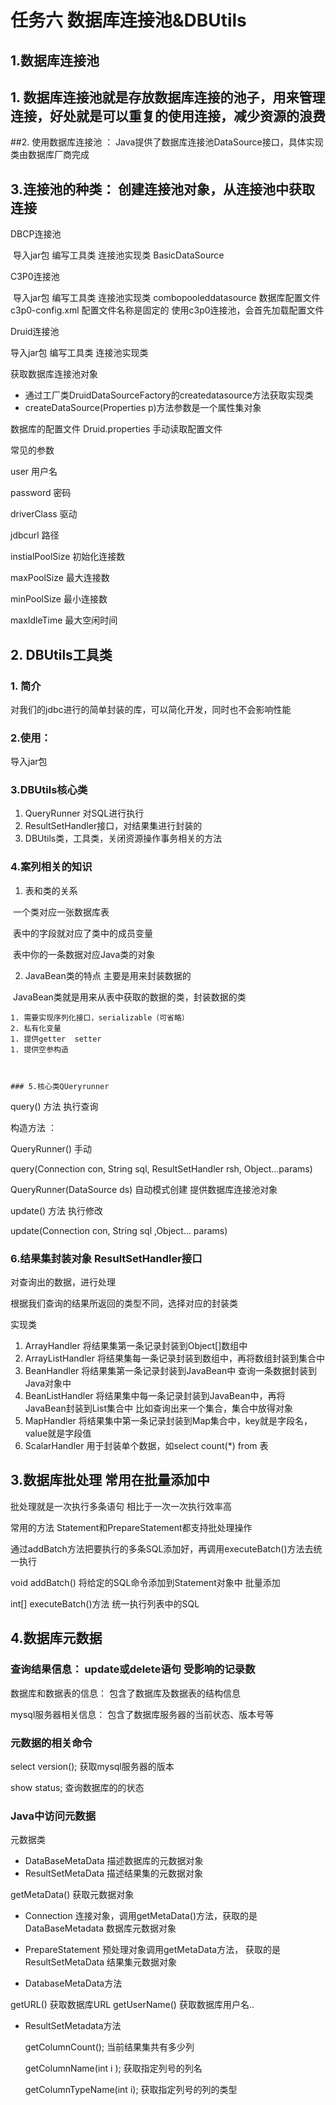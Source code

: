 # 任务六	数据库连接池&DBUtils

## 1.数据库连接池

##  1. 数据库连接池就是存放数据库连接的池子，用来管理连接，好处就是可以重复的使用连接，减少资源的浪费



##2. 使用数据库连接池	：	Java提供了数据库连接池DataSource接口，具体实现类由数据库厂商完成



## 3.连接池的种类：	创建连接池对象，从连接池中获取连接

DBCP连接池

​	导入jar包 		编写工具类		连接池实现类	BasicDataSource



C3P0连接池			

​	导入jar包		编写工具类		连接池实现类	combopooleddatasource		数据库配置文件	c3p0-config.xml	配置文件名称是固定的	使用c3p0连接池，会首先加载配置文件	 



Druid连接池

导入jar包		编写工具类		连接池实现类	

获取数据库连接池对象

* 通过工厂类DruidDataSourceFactory的createdatasource方法获取实现类
* createDataSource(Properties p)方法参数是一个属性集对象

数据库的配置文件	Druid.properties		手动读取配置文件



常见的参数		

user 	用户名	

password	密码

driverClass	驱动

jdbcurl	路径



instialPoolSize	初始化连接数

maxPoolSize	最大连接数

minPoolSize	最小连接数

maxIdleTime	最大空闲时间





## 2. DBUtils工具类

### 1. 简介

对我们的jdbc进行的简单封装的库，可以简化开发，同时也不会影响性能



### 2.使用： 		

导入jar包



### 3.DBUtils核心类

1. QueryRunner	对SQL进行执行
2. ResultSetHandler接口，对结果集进行封装的
3. DBUtils类，工具类，关闭资源操作事务相关的方法



### 4.案列相关的知识

1. 表和类的关系

​	一个类对应一张数据库表		

​	表中的字段就对应了类中的成员变量

​	表中你的一条数据对应Java类的对象	



2. JavaBean类的特点		主要是用来封装数据的

​	JavaBean类就是用来从表中获取的数据的类，封装数据的类

	1. 需要实现序列化接口，serializable（可省略）
	2. 私有化变量
	1. 提供getter  setter
	1. 提供空参构造



	### 5.核心类QUeryrunner

query() 方法	执行查询

构造方法		：		

QueryRunner()	手动

query(Connection con, String sql, ResultSetHandler<T> rsh,  Object...params)		

QueryRunner(DataSource	ds)			自动模式创建			提供数据库连接池对象



update() 方法	执行修改

update(Connection con, String sql ,Object... params)



### 6.结果集封装对象	ResultSetHandler接口

对查询出的数据，进行处理

根据我们查询的结果所返回的类型不同，选择对应的封装类

实现类

1. ArrayHandler		将结果集第一条记录封装到Object[]数组中
2. ArrayListHandler   将结果集每一条记录封装到数组中，再将数组封装到集合中
3. BeanHandler         将结果集第一条记录封装到JavaBean中                     查询一条数据封装到Java对象中
4. BeanListHandler    将结果集中每一条记录封装到JavaBean中，再将JavaBean封装到List集合中                                           比如查询出来一个集合，集合中放得对象    
5. MapHandler            将结果集中第一条记录封装到Map集合中，key就是字段名，value就是字段值
6. ScalarHandler        用于封装单个数据，如select count(*) from 表





## 3.数据库批处理		常用在批量添加中

批处理就是一次执行多条语句		相比于一次一次执行效率高



常用的方法	Statement和PrepareStatement都支持批处理操作

通过addBatch方法把要执行的多条SQL添加好，再调用executeBatch()方法去统一执行



void  addBatch()		将给定的SQL命令添加到Statement对象中	批量添加			

int[] executeBatch()方法		统一执行列表中的SQL



## 4.数据库元数据

### 查询结果信息：	update或delete语句		受影响的记录数

数据库和数据表的信息：	包含了数据库及数据表的结构信息 

mysql服务器相关信息：	包含了数据库服务器的当前状态、版本号等



### 元数据的相关命令

select version();		获取mysql服务器的版本

show status;			查询数据库的的状态



### Java中访问元数据

元数据类		

* DataBaseMetaData		描述数据库的元数据对象
* ResultSetMetaData         描述结果集的元数据对象



getMetaData()	获取元数据对象

* Connection 连接对象，调用getMetaData()方法，获取的是DataBaseMetadata	数据库元数据对象
* PrepareStatement 预处理对象调用getMetaData方法， 获取的是 ResultSetMetaData   结果集元数据对象



* DatabaseMetaData方法

getURL()	获取数据库URL		getUserName()	获取数据库用户名..



* ResultSetMetadata方法

  getColumnCount();		当前结果集共有多少列

  getColumnName(int i );		获取指定列号的列名

  getColumnTypeName(int i);   获取指定列号的列的类型



